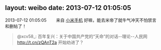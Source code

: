 layout: weibo
date: 2013-07-12 01:05:05
---
<meta name="referrer" content="no-referrer" />

2013-07-12 01:05:05  &nbsp;&nbsp;&nbsp;&nbsp;&nbsp;&nbsp; 来自 <a href="http://app.weibo.com/t/feed/22zMnn" rel="nofollow">小米手机</a>
好嘛，能去米帝了就牛气冲天不怕禁言和删帖了！
>  @xcv58_: 百年复兴：关于中国共产党的“天命”的对话--理论--人民网 http://t.cn/zQAnT2a  开始劝进了？ ​​​
